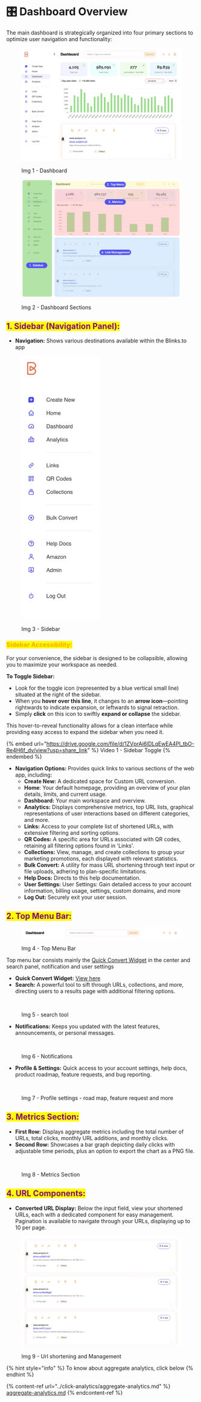 # 🎛 Dashboard Overview

The main dashboard is strategically organized into four primary sections to optimize user navigation and functionality:

<figure><img src="../.gitbook/assets/Dashboard 1.jpg" alt=""><figcaption><p>Img 1 - Dashboard</p></figcaption></figure>

<figure><img src="../.gitbook/assets/dashsections (1).jpg" alt=""><figcaption><p>Img 2 - Dashboard Sections</p></figcaption></figure>

## <mark style="color:purple;">1. Sidebar (Navigation Panel):</mark>

* **Navigation:** Shows various destinations available within the Blinks.to app

<div align="left">

<figure><img src="../.gitbook/assets/Sidebar.jpg" alt="" width="206"><figcaption><p>Img 3 - Sidebar</p></figcaption></figure>

</div>

### <mark style="color:orange;">Sidebar Accessibility:</mark>

For your convenience, the sidebar is designed to be collapsible, allowing you to maximize your workspace as needed.

**To Toggle Sidebar:**&#x20;

* Look for the toggle icon (represented by a blue vertical small line) situated at the right of the sidebar.
* When you **hover over this line**, it changes to an **arrow icon**—pointing rightwards to indicate expansion, or leftwards to signal retraction.
* Simply **click** on this icon to swiftly **expand or collapse** the sidebar.

This hover-to-reveal functionality allows for a clean interface while providing easy access to expand the sidebar when you need it.



{% embed url="https://drive.google.com/file/d/1ZVprAi6lDLqEwEA4Pl_tbO-Re4H6f_dv/view?usp=share_link" %}
Video 1 - Sidebar Toggle&#x20;
{% endembed %}



* **Navigation Options:** Provides quick links to various sections of the web app, including:
  * **Create New:** A dedicated space for Custom URL conversion.
  * **Home**: Your default homepage, providing an overview of your plan details, limits, and current usage.
  * **Dashboard:** Your main workspace and overview.
  * **Analytics:** Displays comprehensive metrics, top URL lists, graphical representations of user interactions based on different categories, and more.
  * **Links:** Access to your complete list of shortened URLs, with extensive filtering and sorting options.
  * **QR Codes:** A specific area for URLs associated with QR codes, retaining all filtering options found in 'Links'.
  * **Collections:** View, manage, and create collections to group your marketing promotions, each displayed with relevant statistics.
  * **Bulk Convert:** A utility for mass URL shortening through text input or file uploads, adhering to plan-specific limitations.
  * **Help Docs:** Directs to this help documentation.
  * **User Settings:** User Settings: Gain detailed access to your account information, billing usage, settings, custom domains, and more
  * **Log Out:** Securely exit your user session.

## <mark style="color:purple;">2. Top Menu Bar:</mark>

<figure><img src="../.gitbook/assets/Top Menu bar.jpg" alt=""><figcaption><p>Img 4 - Top Menu Bar</p></figcaption></figure>

Top menu bar consists mainly the [Quick Convert Widget](../shortening-urls/quick-convert-widget.md) in the center and search panel, notification and user settings

* **Quick Convert Widget:** [View here](../shortening-urls/quick-convert-widget.md)&#x20;
* **Search:** A powerful tool to sift through URLs, collections, and more, directing users to a results page with additional filtering options.

<figure><img src="../.gitbook/assets/Screenshot 2023-11-02 at 3.52.40 PM.png" alt=""><figcaption><p>Img 5 - search tool</p></figcaption></figure>

* **Notifications:** Keeps you updated with the latest features, announcements, or personal messages.

<figure><img src="../.gitbook/assets/Screenshot 2023-11-02 at 3.51.46 PM.png" alt=""><figcaption><p>Img 6 - Notifications</p></figcaption></figure>

* **Profile & Settings:** Quick access to your account settings, help docs, product roadmap, feature requests, and bug reporting.

<figure><img src="../.gitbook/assets/Screenshot 2023-11-02 at 3.51.54 PM.png" alt=""><figcaption><p>Img 7 - Profile settings - road map, feature request and more</p></figcaption></figure>

## <mark style="color:purple;">3. Metrics Section:</mark>

* **First Row:** Displays aggregate metrics including the total number of URLs, total clicks, monthly URL additions, and monthly clicks.
* **Second Row:** Showcases a bar graph depicting daily clicks with adjustable time periods, plus an option to export the chart as a PNG file.

<figure><img src="../.gitbook/assets/Screenshot 2023-11-02 at 3.54.48 PM (1).png" alt=""><figcaption><p>Img 8 - Metrics Section</p></figcaption></figure>

## <mark style="color:purple;">4. URL Components:</mark>

* **Converted URL Display:** Below the input field, view your shortened URLs, each with a dedicated component for easy management. Pagination is available to navigate through your URLs, displaying up to 10 per page.

<figure><img src="../.gitbook/assets/List of urls.jpg" alt=""><figcaption><p>Img 9 - Url shortening and Management</p></figcaption></figure>

{% hint style="info" %}
To know about aggregate analytics, click below&#x20;
{% endhint %}

{% content-ref url="../click-analytics/aggregate-analytics.md" %}
[aggregate-analytics.md](../click-analytics/aggregate-analytics.md)
{% endcontent-ref %}
